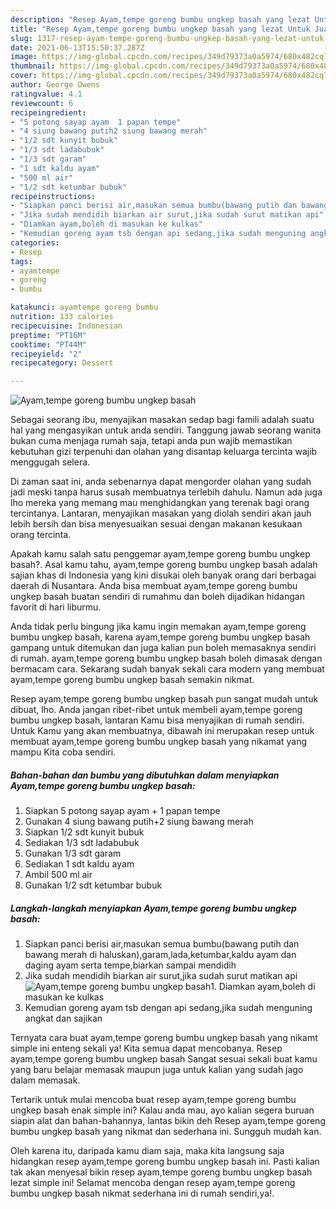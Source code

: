 ```yaml
---
description: "Resep Ayam,tempe goreng bumbu ungkep basah yang lezat Untuk Jualan"
title: "Resep Ayam,tempe goreng bumbu ungkep basah yang lezat Untuk Jualan"
slug: 1317-resep-ayam-tempe-goreng-bumbu-ungkep-basah-yang-lezat-untuk-jualan
date: 2021-06-13T15:50:37.287Z
image: https://img-global.cpcdn.com/recipes/349d79373a0a5974/680x482cq70/ayamtempe-goreng-bumbu-ungkep-basah-foto-resep-utama.jpg
thumbnail: https://img-global.cpcdn.com/recipes/349d79373a0a5974/680x482cq70/ayamtempe-goreng-bumbu-ungkep-basah-foto-resep-utama.jpg
cover: https://img-global.cpcdn.com/recipes/349d79373a0a5974/680x482cq70/ayamtempe-goreng-bumbu-ungkep-basah-foto-resep-utama.jpg
author: George Owens
ratingvalue: 4.1
reviewcount: 6
recipeingredient:
- "5 potong sayap ayam  1 papan tempe"
- "4 siung bawang putih2 siung bawang merah"
- "1/2 sdt kunyit bubuk"
- "1/3 sdt ladabubuk"
- "1/3 sdt garam"
- "1 sdt kaldu ayam"
- "500 ml air"
- "1/2 sdt ketumbar bubuk"
recipeinstructions:
- "Siapkan panci berisi air,masukan semua bumbu(bawang putih dan bawang merah di haluskan),garam,lada,ketumbar,kaldu ayam dan daging ayam serta tempe,biarkan sampai mendidih"
- "Jika sudah mendidih biarkan air surut,jika sudah surut matikan api"
- "Diamkan ayam,boleh di masukan ke kulkas"
- "Kemudian goreng ayam tsb dengan api sedang,jika sudah menguning angkat dan sajikan"
categories:
- Resep
tags:
- ayamtempe
- goreng
- bumbu

katakunci: ayamtempe goreng bumbu 
nutrition: 133 calories
recipecuisine: Indonesian
preptime: "PT16M"
cooktime: "PT44M"
recipeyield: "2"
recipecategory: Dessert

---
```



![Ayam,tempe goreng bumbu ungkep basah](https://img-global.cpcdn.com/recipes/349d79373a0a5974/680x482cq70/ayamtempe-goreng-bumbu-ungkep-basah-foto-resep-utama.jpg)

Sebagai seorang ibu, menyajikan masakan sedap bagi famili adalah suatu hal yang mengasyikan untuk anda sendiri. Tanggung jawab seorang  wanita bukan cuma menjaga rumah saja, tetapi anda pun wajib memastikan kebutuhan gizi terpenuhi dan olahan yang disantap keluarga tercinta wajib menggugah selera.

Di zaman  saat ini, anda sebenarnya dapat mengorder olahan yang sudah jadi meski tanpa harus susah membuatnya terlebih dahulu. Namun ada juga lho mereka yang memang mau menghidangkan yang terenak bagi orang tercintanya. Lantaran, menyajikan masakan yang diolah sendiri akan jauh lebih bersih dan bisa menyesuaikan sesuai dengan makanan kesukaan orang tercinta. 



Apakah kamu salah satu penggemar ayam,tempe goreng bumbu ungkep basah?. Asal kamu tahu, ayam,tempe goreng bumbu ungkep basah adalah sajian khas di Indonesia yang kini disukai oleh banyak orang dari berbagai daerah di Nusantara. Anda bisa membuat ayam,tempe goreng bumbu ungkep basah buatan sendiri di rumahmu dan boleh dijadikan hidangan favorit di hari liburmu.

Anda tidak perlu bingung jika kamu ingin memakan ayam,tempe goreng bumbu ungkep basah, karena ayam,tempe goreng bumbu ungkep basah gampang untuk ditemukan dan juga kalian pun boleh memasaknya sendiri di rumah. ayam,tempe goreng bumbu ungkep basah boleh dimasak dengan bermacam cara. Sekarang sudah banyak sekali cara modern yang membuat ayam,tempe goreng bumbu ungkep basah semakin nikmat.

Resep ayam,tempe goreng bumbu ungkep basah pun sangat mudah untuk dibuat, lho. Anda jangan ribet-ribet untuk membeli ayam,tempe goreng bumbu ungkep basah, lantaran Kamu bisa menyajikan di rumah sendiri. Untuk Kamu yang akan membuatnya, dibawah ini merupakan resep untuk membuat ayam,tempe goreng bumbu ungkep basah yang nikamat yang mampu Kita coba sendiri.

<!--inarticleads1-->

##### Bahan-bahan dan bumbu yang dibutuhkan dalam menyiapkan Ayam,tempe goreng bumbu ungkep basah:

1. Siapkan 5 potong sayap ayam + 1 papan tempe
1. Gunakan 4 siung bawang putih+2 siung bawang merah
1. Siapkan 1/2 sdt kunyit bubuk
1. Sediakan 1/3 sdt ladabubuk
1. Gunakan 1/3 sdt garam
1. Sediakan 1 sdt kaldu ayam
1. Ambil 500 ml air
1. Gunakan 1/2 sdt ketumbar bubuk




<!--inarticleads2-->

##### Langkah-langkah menyiapkan Ayam,tempe goreng bumbu ungkep basah:

1. Siapkan panci berisi air,masukan semua bumbu(bawang putih dan bawang merah di haluskan),garam,lada,ketumbar,kaldu ayam dan daging ayam serta tempe,biarkan sampai mendidih
1. Jika sudah mendidih biarkan air surut,jika sudah surut matikan api
<img src="https://img-global.cpcdn.com/steps/f2aa6443f7459388/160x128cq70/ayamtempe-goreng-bumbu-ungkep-basah-langkah-memasak-2-foto.jpg" alt="Ayam,tempe goreng bumbu ungkep basah">1. Diamkan ayam,boleh di masukan ke kulkas
1. Kemudian goreng ayam tsb dengan api sedang,jika sudah menguning angkat dan sajikan




Ternyata cara buat ayam,tempe goreng bumbu ungkep basah yang nikamt simple ini enteng sekali ya! Kita semua dapat mencobanya. Resep ayam,tempe goreng bumbu ungkep basah Sangat sesuai sekali buat kamu yang baru belajar memasak maupun juga untuk kalian yang sudah jago dalam memasak.

Tertarik untuk mulai mencoba buat resep ayam,tempe goreng bumbu ungkep basah enak simple ini? Kalau anda mau, ayo kalian segera buruan siapin alat dan bahan-bahannya, lantas bikin deh Resep ayam,tempe goreng bumbu ungkep basah yang nikmat dan sederhana ini. Sungguh mudah kan. 

Oleh karena itu, daripada kamu diam saja, maka kita langsung saja hidangkan resep ayam,tempe goreng bumbu ungkep basah ini. Pasti kalian tak akan menyesal bikin resep ayam,tempe goreng bumbu ungkep basah lezat simple ini! Selamat mencoba dengan resep ayam,tempe goreng bumbu ungkep basah nikmat sederhana ini di rumah sendiri,ya!.

